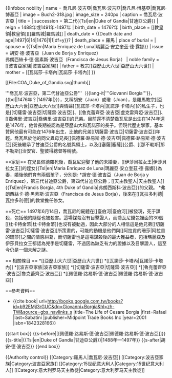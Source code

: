 {{Infobox nobility
| name            = 喬凡尼·波吉亞|喬瓦尼·波吉亞|喬凡尼·博基亞|喬瓦尼·博基亞
| image           = Buch2-318.jpg
| image_size      = 240px
| caption         = 喬瓦尼·波吉亞
| title           = 
| succession      = 第二代{{Tsl|en|Duke of Gandía|甘迪亞公爵}}
| reign           = 1488年或1491年-1497年
| birth_date      = 1476?年
| birth_place     = [[教皇領|教皇領]][[羅馬城|羅馬城]]
| death_date      = {{Death date and age|1497|6|14|1476|1|1|df=y}}?
| death_place     = 羅馬
| place of burial = 
| spouse          = {{Tsl|en|Maria Enriquez de Luna|瑪麗亞·安立奎茲·德·露娜}}
| issue           = 胡安·德·波吉亞（Juan de Borja y Enriquez）<br>弗朗西絲卡·德·黑素斯·波吉亞（Francisca de Jesus Borja）
| noble family    = [[波吉亞家族|波吉亞家族]]
| father          = 教宗[[亞歷山大六世|亞歷山大六世]]
| mother          = [[瓦諾莎·卡塔內|瓦諾莎·卡塔內]]
}}

[[File:COA_Duke_of_Gandia.svg|thumb]]

'''喬瓦尼·波吉亞，第二代甘迪亞公爵'''（{{lang-it|'''Giovanni Borgia'''}}，{{bd||1476年？|1497年|}}），又稱胡安（Juan）或瓊（Joan），是羅馬教宗[[亞歷山大六世|亞歷山大六世]]與情婦[[瓦諾莎·卡塔内|瓦諾莎·卡塔内]]的私生子，也是[[切薩雷·波吉亞|切薩雷·波吉亞]]、[[鲁克蕾齊亞·波吉亞|盧克雷齊婭·波吉亞]]、[[喬佛里·波吉亞|喬佛里·波吉亞]]的兄弟。目前還不清楚喬瓦尼是出生在1474年還是1476年，他曾長期被認為是亞歷山大和瓦諾莎的長子。但現代歷史學家，基本贊同他最有可能在1476年出生，比他的兄弟[[切薩雷·波吉亞|切薩雷·波吉亞]]年輕。喬瓦尼於他的同父異母兄長[[佩德羅·路易斯·德·波吉亞|佩德羅·路易斯·德·波吉亞]]死後繼承了甘迪亞公爵的名號與領土，以及[[塞薩|塞薩]]公爵、[[那不勒斯|那不勒斯]]治安官、聖彼得總督等稱號。

==家庭==
在兄長佩德羅死後，喬瓦尼迎娶了他的未婚妻，[[伊莎貝拉女王|伊莎貝拉女王]]的姪女{{Tsl|en|Maria Enriquez de Luna|瑪麗亞·安立奎茲·德·露娜}}為妻，婚後他們育有兩個孩子，分別是:
*胡安·德·波吉亞（Juan de Borja y Enriquez），第三代甘迪亞公爵，第四代甘迪亞公爵；[[天主教聖人|天主教聖人]]{{Tsl|en|Francis Borgia, 4th Duke of Gandía|弗朗西斯科·波吉亞}}的父親。
*弗朗西絲卡·德·黑素斯·波吉亞（Francisca de Jesus Borja），後來在[[瓦拉多利德|瓦拉多利德]]的教堂擔任修女。

==死亡==
1497年6月14日，喬瓦尼的屍體在[[臺伯河|臺伯河]]被發現，死于謀殺，包括他的隨從也被殺害。這場謀殺沒有目擊證人，而喬瓦尼錢包裡面的30個[[杜卡特金幣|杜卡特金幣]]也沒有被動過，因此大部分的人相信這是他兄弟[[切薩雷·波吉亞|切薩雷·波吉亞]]所策畫的，可能的動機是他們與[[阿拉貢的珊莎|阿拉貢的珊莎]]之間的情感糾葛，而切薩雷也是這場謀殺後的最大獲益者，包括瑪麗亞及伊莎貝拉女王都認為兇手是切薩雷，不過因為缺乏有力的證據以及目擊證人，這至今仍是一個未解之謎。

== 相關條目 ==
*[[亞歷山大六世|亞歷山大六世]]
*[[瓦諾莎·卡塔內|瓦諾莎·卡塔內]]
*[[波吉亞家族|波吉亞家族]]
*[[切薩雷·波吉亞|切薩雷·波吉亞]]
*[[魯克蕾齊亞·波吉亞|魯克蕾齊亞·波吉亞]]
*[[佩德羅·路易斯·德·波吉亞|佩德羅·路易斯·德·波吉亞]]

==參考資料==
* {{cite book| url=http://books.google.com.tw/books?id=b92EMjl3rGUC&dq=Giovanni+Borgia&hl=zh-TW&source=gbs_navlinks_s |title=The Life of Cesare Borgia |first=Rafael |last=Sabatini |publisher=Midpoint Trade Books Inc |year=2001 |isbn=1842328166}}

{{start box}}
{{s-before|[[佩德羅·路易斯·德·波吉亞|佩德羅·路易斯·德·波吉亞]]}}
{{s-title|{{Tsl|en|Duke of Gandía|甘迪亞公爵}}|1488年—1497年}}
{{s-after|胡安·德·波吉亞}}
{{end box}}


{{Authority control}}
[[Category:羅馬人|喬瓦尼·波吉亞]]
[[Category:波吉亞家族|Category:波吉亞家族]]
[[Category:15世纪意大利人|Category:15世纪意大利人]]
[[Category:意大利罗马天主教徒|Category:意大利罗马天主教徒]]